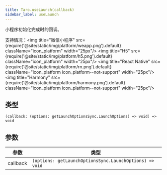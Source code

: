 ```yaml
---
title: Taro.useLaunch(callback)
sidebar_label: useLaunch
---
```


小程序初始化完成时的回调。

支持情况：<img title="微信小程序" src={require('@site/static/img/platform/weapp.png').default} className="icon_platform" width="25px"/> <img title="H5" src={require('@site/static/img/platform/h5.png').default} className="icon_platform" width="25px"/> <img title="React Native" src={require('@site/static/img/platform/rn.png').default} className="icon_platform icon_platform--not-support" width="25px"/> <img title="Harmony" src={require('@site/static/img/platform/harmony.png').default} className="icon_platform icon_platform--not-support" width="25px"/>

## 类型

```tsx
(callback: (options: getLaunchOptionsSync.LaunchOptions) => void) => void
```

## 参数

| 参数 | 类型 |
| --- | --- |
| callback | `(options: getLaunchOptionsSync.LaunchOptions) => void` |
